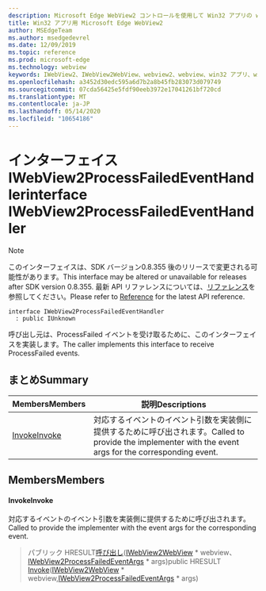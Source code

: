 ```yaml
---
description: Microsoft Edge WebView2 コントロールを使用して Win32 アプリの web コンテンツをホストする
title: Win32 アプリ用 Microsoft Edge WebView2
author: MSEdgeTeam
ms.author: msedgedevrel
ms.date: 12/09/2019
ms.topic: reference
ms.prod: microsoft-edge
ms.technology: webview
keywords: IWebView2、IWebView2WebView、webview2、webview、win32 アプリ、win32、edge
ms.openlocfilehash: a3452d30edc595a6d7b2a8b45fb283073d079749
ms.sourcegitcommit: 07cda56425e5fdf90eeb3972e17041261bf720cd
ms.translationtype: MT
ms.contentlocale: ja-JP
ms.lasthandoff: 05/14/2020
ms.locfileid: "10654186"
---
```

# <span data-ttu-id="d3d1c-104">インターフェイス IWebView2ProcessFailedEventHandler</span><span class="sxs-lookup"><span data-stu-id="d3d1c-104">interface IWebView2ProcessFailedEventHandler</span></span> 

> [!NOTE]
> <span data-ttu-id="d3d1c-105">このインターフェイスは、SDK バージョン0.8.355 後のリリースで変更される可能性があります。</span><span class="sxs-lookup"><span data-stu-id="d3d1c-105">This interface may be altered or unavailable for releases after SDK version 0.8.355.</span></span> <span data-ttu-id="d3d1c-106">最新 API リファレンスについては、[リファレンス](../../../webview2-api-reference.md)を参照してください。</span><span class="sxs-lookup"><span data-stu-id="d3d1c-106">Please refer to [Reference](../../../webview2-api-reference.md) for the latest API reference.</span></span>

```
interface IWebView2ProcessFailedEventHandler
  : public IUnknown
```

<span data-ttu-id="d3d1c-107">呼び出し元は、ProcessFailed イベントを受け取るために、このインターフェイスを実装します。</span><span class="sxs-lookup"><span data-stu-id="d3d1c-107">The caller implements this interface to receive ProcessFailed events.</span></span>

## <span data-ttu-id="d3d1c-108">まとめ</span><span class="sxs-lookup"><span data-stu-id="d3d1c-108">Summary</span></span>

 <span data-ttu-id="d3d1c-109">Members</span><span class="sxs-lookup"><span data-stu-id="d3d1c-109">Members</span></span>                        | <span data-ttu-id="d3d1c-110">説明</span><span class="sxs-lookup"><span data-stu-id="d3d1c-110">Descriptions</span></span>
--------------------------------|---------------------------------------------
[<span data-ttu-id="d3d1c-111">Invoke</span><span class="sxs-lookup"><span data-stu-id="d3d1c-111">Invoke</span></span>](#invoke) | <span data-ttu-id="d3d1c-112">対応するイベントのイベント引数を実装側に提供するために呼び出されます。</span><span class="sxs-lookup"><span data-stu-id="d3d1c-112">Called to provide the implementer with the event args for the corresponding event.</span></span>

## <span data-ttu-id="d3d1c-113">Members</span><span class="sxs-lookup"><span data-stu-id="d3d1c-113">Members</span></span>

#### <span data-ttu-id="d3d1c-114">Invoke</span><span class="sxs-lookup"><span data-stu-id="d3d1c-114">Invoke</span></span> 

<span data-ttu-id="d3d1c-115">対応するイベントのイベント引数を実装側に提供するために呼び出されます。</span><span class="sxs-lookup"><span data-stu-id="d3d1c-115">Called to provide the implementer with the event args for the corresponding event.</span></span>

> <span data-ttu-id="d3d1c-116">パブリック HRESULT[呼び出し](#invoke)([IWebView2WebView](IWebView2WebView.md) \* webview、[IWebView2ProcessFailedEventArgs](IWebView2ProcessFailedEventArgs.md) \* args)</span><span class="sxs-lookup"><span data-stu-id="d3d1c-116">public HRESULT [Invoke](#invoke)([IWebView2WebView](IWebView2WebView.md) \* webview,[IWebView2ProcessFailedEventArgs](IWebView2ProcessFailedEventArgs.md) \* args)</span></span>

